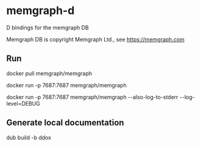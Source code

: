 # memgraph-d

D bindings for the memgraph DB

Memgraph DB is copyright Memgraph Ltd., see https://memgraph.com

## Run

docker pull memgraph/memgraph

docker run -p 7687:7687 memgraph/memgraph

docker run -p 7687:7687 memgraph/memgraph --also-log-to-stderr --log-level=DEBUG

## Generate local documentation

dub build -b ddox
